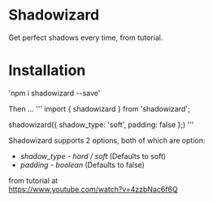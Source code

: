 # Shadowizard  

Get perfect shadows every time, from tutorial.  

# Installation  

'npm i shadowizard --save'  

Then ...
'''
import { shadowizard } from 'shadowizard';

shadowizard({
    shadow_type: 'soft',
    padding: false
};)
'''

Shadowizard supports 2 options, both of which are option:

* *shadow_type* - _hard / soft_ (Defaults to soft)
* *padding* - _boolean_ (Defaults to false)

from tutorial at  
https://www.youtube.com/watch?v=4zzbNac6f6Q